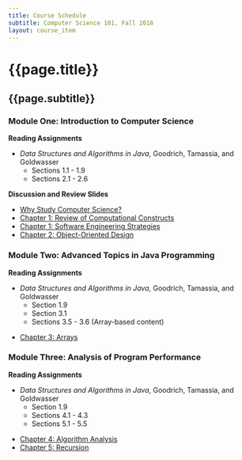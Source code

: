 ```yaml
---
title: Course Schedule
subtitle: Computer Science 101, Fall 2018
layout: course_item
---
```


# {{page.title}}
## {{page.subtitle}}

### Module One: Introduction to Computer Science

**Reading Assignments**

- <em>Data Structures and Algorithms in Java</em>, Goodrich, Tamassia, and Goldwasser
  - Sections 1.1 - 1.9
  - Sections 2.1 - 2.6

**Discussion and Review Slides**

<ul>

<li> <a target="_blank" rel="noopener" href ="{{site.baseurl}}teaching/cs101F2018/provide/slides/cs101_whystudycomputerscience.html">Why Study Computer Science?</a>

<li> <a target="_blank" rel="noopener" href ="{{site.baseurl}}teaching/cs101F2018/provide/slides/cs101_chapter1.html">Chapter 1: Review of Computational Constructs</a>

<li> <a target="_blank" rel="noopener" href ="{{site.baseurl}}teaching/cs101F2018/provide/slides/cs101_chapter1_sd.html">Chapter 1: Software Engineering Strategies</a>

<li> <a target="_blank" rel="noopener" href ="{{site.baseurl}}teaching/cs101F2018/provide/slides/cs101_chapter2.html">Chapter 2: Object-Oriented Design</a>

</ul>

### Module Two: Advanced Topics in Java Programming

**Reading Assignments**

- <em>Data Structures and Algorithms in Java</em>, Goodrich, Tamassia, and Goldwasser
    - Section 1.9
    - Section 3.1
    - Sections 3.5 - 3.6 (Array-based content)

<ul>

<li> <a target="_blank" rel="noopener" href ="{{site.baseurl}}teaching/cs101F2018/provide/slides/cs101_chapter3.html">Chapter 3: Arrays</a>

</ul>

### Module Three: Analysis of Program Performance

**Reading Assignments**

- <em>Data Structures and Algorithms in Java</em>, Goodrich, Tamassia, and Goldwasser
    - Section 1.9
    - Sections 4.1 - 4.3
    - Sections 5.1 - 5.5

<ul>

<li> <a target="_blank" rel="noopener" href ="{{site.baseurl}}teaching/cs101F2018/provide/slides/cs101_chapter4.html">Chapter 4: Algorithm Analysis</a>
<li> <a target="_blank" rel="noopener" href ="{{site.baseurl}}teaching/cs101F2018/provide/slides/cs101_chapter5.html">Chapter 5: Recursion</a>

</ul>
